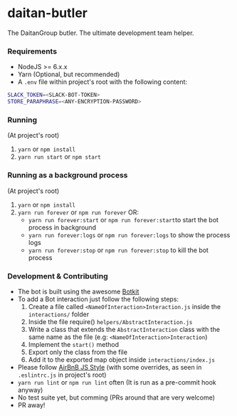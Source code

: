 # daitan-butler
The DaitanGroup butler. The ultimate development team helper.

### Requirements

* NodeJS >= 6.x.x
* Yarn (Optional, but recommended)
* A ```.env``` file within project's root  with the following content:

```sh
SLACK_TOKEN=<SLACK-BOT-TOKEN>
STORE_PARAPHRASE=<ANY-ENCRYPTION-PASSWORD>
```

### Running

(At project's root)

1. ```yarn``` or ```npm install```
2. ```yarn run start``` or ```npm start```

### Running as a background process

(At project's root)

1. ```yarn``` or ```npm install```
2. ```yarn run forever``` or ```npm run forever``` OR:
    - ```yarn run forever:start``` or ```npm run forever:start```to start the bot process in background
    - ```yarn run forever:logs``` or ```npm run forever:logs``` to show the process logs
    - ```yarn run forever:stop``` or ```npm run forever:stop``` to kill the bot process

### Development & Contributing

* The bot is built using the awesome [Botkit](https://github.com/howdyai/botkit)
* To add a Bot interaction just follow the following steps:
    1. Create a file called ```<NameOfInteraction>Interaction.js``` inside the ```interactions/``` folder
    2. Inside the file require() ```helpers/AbstractInteraction.js```
    3. Write a class that extends the ```AbstractInteraction``` class with the same name as the file (e.g: ```<NameOfInteraction>Interaction```)
    4. Implement the ```start()``` method
    5. Export only the class from the file
    6. Add it to the exported map object inside ```interactions/index.js```
* Please follow [AirBnB JS Style](https://github.com/airbnb/javascript) (with some overrides, as seen in ```.eslintrc.js``` in project's root)
* ```yarn run lint``` or ```npm run lint``` often (It is run as a pre-commit hook anyway)
* No test suite yet, but comming (PRs around that are very welcome)
* PR away!

